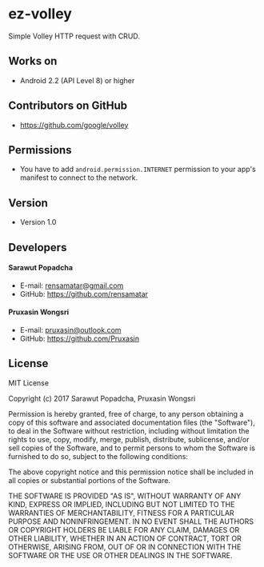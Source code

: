 # ez-volley
Simple Volley HTTP request with CRUD.

## Works on
* Android 2.2 (API Level 8) or higher

## Contributors on GitHub
* https://github.com/google/volley

## Permissions
* You have to add ```android.permission.INTERNET``` permission to your app's manifest to connect to the network.

## Version
* Version 1.0

## Developers
#### Sarawut Popadcha
* E-mail: rensamatar@gmail.com
* GitHub: https://github.com/rensamatar
#### Pruxasin Wongsri
* E-mail: pruxasin@outlook.com
* GitHub: https://github.com/Pruxasin

## License
MIT License

Copyright (c) 2017 Sarawut Popadcha, Pruxasin Wongsri

Permission is hereby granted, free of charge, to any person obtaining a copy
of this software and associated documentation files (the "Software"), to deal
in the Software without restriction, including without limitation the rights
to use, copy, modify, merge, publish, distribute, sublicense, and/or sell
copies of the Software, and to permit persons to whom the Software is
furnished to do so, subject to the following conditions:

The above copyright notice and this permission notice shall be included in all
copies or substantial portions of the Software.

THE SOFTWARE IS PROVIDED "AS IS", WITHOUT WARRANTY OF ANY KIND, EXPRESS OR
IMPLIED, INCLUDING BUT NOT LIMITED TO THE WARRANTIES OF MERCHANTABILITY,
FITNESS FOR A PARTICULAR PURPOSE AND NONINFRINGEMENT. IN NO EVENT SHALL THE
AUTHORS OR COPYRIGHT HOLDERS BE LIABLE FOR ANY CLAIM, DAMAGES OR OTHER
LIABILITY, WHETHER IN AN ACTION OF CONTRACT, TORT OR OTHERWISE, ARISING FROM,
OUT OF OR IN CONNECTION WITH THE SOFTWARE OR THE USE OR OTHER DEALINGS IN THE
SOFTWARE.



